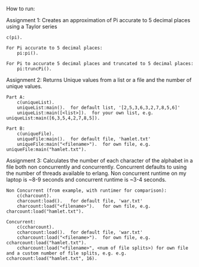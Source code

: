 How to run:

Assignment 1:
	Creates an approximation of Pi accurate to 5 decimal places using a Taylor series
	
	c(pi).

	For Pi accurate to 5 decimal places:
		pi:pi().

	For Pi to accurate 5 decimal places and truncated to 5 decimal places:
		pi:truncPi().

Assignment 2:
	Returns Unique values from a list or a file and the number of unique values.

	Part A:
		c(uniqueList).
		uniqueList:main(). 	for default list, '[2,5,3,6,3,2,7,8,5,6]'
		uniqueList:main([<list>]).	for your own list, e.g. uniqueList:main([6,3,5,4,2,7,8,5]).

	Part B:
		c(uniqueFile).
		uniqueFile:main(). 	for default file, 'hamlet.txt'
		uniqueFile:main("<filename>"). 	for own file, e.g. uniqueFile:main("hamlet.txt").

Assignment 3:
	Calculates the number of each character of the alphabet in a file both non concurrently and concurrently. Concurrent defaults to using the number of threads available to erlang. Non concurrent runtime on my laptop is ~8-9 seconds and concurrent runtime is ~3-4 seconds.

	Non Concurrent (from example, with runtimer for comparison):
		c(charcount).
		charcount:load().	for default file, 'war.txt'
		charcount:load("<filename>").	for own file, e.g. charcount:load("hamlet.txt").

	Concurrent:
		c(ccharcount).
		ccharcount:load().	for default file, 'war.txt'
		ccharcount:load("<filename>").	for own file, e.g. ccharcount:load("hamlet.txt").
		ccharcount:load("<filename>", <num of file splits>)	for own file and a custom number of file splits, e.g. e.g. ccharcount:load("hamlet.txt", 16).
